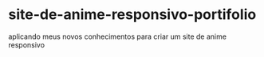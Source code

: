 # site-de-anime-responsivo-portifolio
aplicando meus novos conhecimentos para criar um site de anime responsivo
